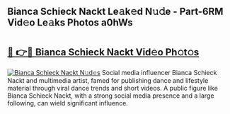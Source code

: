 ## Bianca Schieck Nackt Le𝚊k𝚎d N𝚞𝚍e - Part-6RM Vid𝚎o Le𝚊ks Photos a0hWs

# <h2><a href="http://fb5jun9.evod.top/?m=Bianca+Schieck+Nackt">🔗 👉🔴 Bianca Schieck Nackt Vid𝚎o Ph𝚘t𝚘s</a></h2>

[![Bianca Schieck Nackt N𝚞d𝚎s](https://i.imgur.com/8V9OHl7.gif)](http://fb5jun9.evod.top/?m=Bianca+Schieck+Nackt)
Social media influencer Bianca Schieck Nackt and multimedia artist, famed for publishing dance and lifestyle material through viral dance trends and short videos. A public figure like Bianca Schieck Nackt, with a strong social media presence and a large following, can wield significant influence. 
